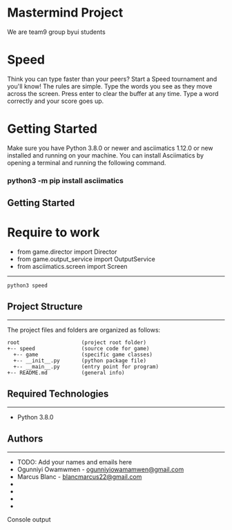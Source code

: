 # Mastermind Project

We are team9 group byui students

<h1>Speed</h1>
<p>
Think you can type faster than your peers? Start a Speed tournament and you'll know! The rules are simple. Type the words you see as they move across the screen. Press enter to clear the buffer at any time. Type a word correctly and your score goes up.
</p>

<h1>Getting Started</h1>
<p>
Make sure you have Python 3.8.0 or newer and asciimatics 1.12.0 or new installed and running on your machine. You can install Asciimatics by opening a terminal and running the following command.
</p>
<h3>python3 -m pip install asciimatics</h3>

## Getting Started

<h1>Require to work</h1>
<ul>
<li>from game.director import Director</li>
<li>from game.output_service import OutputService</li>
<li>from asciimatics.screen import Screen </li>
</ul>

---

```
python3 speed
```

## Project Structure

---

The project files and folders are organized as follows:

```
root                    (project root folder)
+-- speed               (source code for game)
  +-- game              (specific game classes)
  +-- __init__.py       (python package file)
  +-- __main__.py       (entry point for program)
+-- README.md           (general info)
```

## Required Technologies

---

- Python 3.8.0

## Authors

---

- TODO: Add your names and emails here
- Ogunniyi Owamwmen - ogunniyiowamamwen@gmail.com
- Marcus Blanc - blancmarcus22@gmail.com
-
-
-
-

Console output
